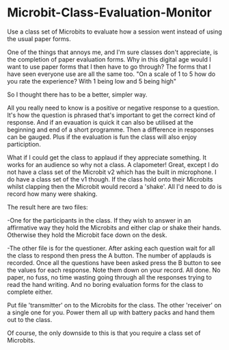 # Microbit-Class-Evaluation-Monitor
Use a class set of Microbits to evaluate how a session went instead of using the usual paper forms.

One of the things that annoys me, and I'm sure classes don't appreciate, is the completion of paper evaluation forms. Why in this digital age would I want to use paper forms that I then have to go through? The forms that I have seen everyone use are all the same too. "On a scale of 1 to 5 how do you rate the experience? With 1 being low and 5 being high" 

So I thought there has to be a better, simpler way.

All you really need to know is a positive or negative response to a question. It's how the question is phrased that's important to get the correct kind of response. And if an evauation is quick it can also be utilised at the beginning and end of a short programme. Then a difference in responses can be gauged. Plus if the evaluation is fun the class will also enjoy particiption.

What if I could get the class to applaud if they appreciate something. It works for an audience so why not a class. A clapometer! Great, except I do not have a class set of the Microbit v2 which has the built in microphone. I do have a class set of the v1 though. If the class hold onto their Microbits whilst clapping then the Microbit would record a 'shake'. All I'd need to do is record how many were shaking.

The result here are two files: 

-One for the participants in the class. If they wish to answer in an affirmative way they hold the Microbits and either clap or shake their hands. Otherwise they hold the Microbit face down on the desk.

-The other file is for the questioner. After asking each question wait for all the class to respond then press the A button. The number of applauds is recorded. Once all the questions have been asked press the B button to see the values for each response. Note them down on your record. All done. No paper, no fuss, no time wasting going through all the responses trying to read the hand writing. And no boring evaluation forms for the class to complete either.

Put file 'transmitter' on to the Microbits for the class. The other 'receiver' on a single one for you. Power them all up with battery packs and hand them out to the class. 

Of course, the only downside to this is that you require a class set of Microbits.
